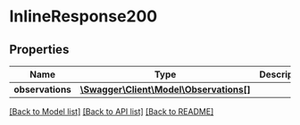 # InlineResponse200

## Properties
Name | Type | Description | Notes
------------ | ------------- | ------------- | -------------
**observations** | [**\Swagger\Client\Model\Observations[]**](Observations.md) |  | [optional] 

[[Back to Model list]](../README.md#documentation-for-models) [[Back to API list]](../README.md#documentation-for-api-endpoints) [[Back to README]](../README.md)


